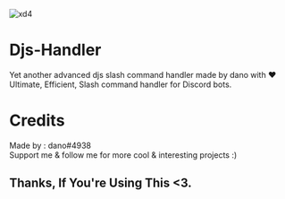 ![xd4](https://media.discordapp.net/attachments/884758267107106861/903701669177589780/Command_handler.png)
# Djs-Handler
Yet another advanced djs slash command handler made by dano with ❤️<br>
Ultimate, Efficient, Slash command handler for Discord bots.
# Credits
Made by : dano#4938<br>
Support me & follow me for more cool & interesting projects :)

## Thanks, If You're Using This <3.
